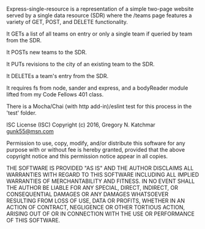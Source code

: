 Express-single-resource is a representation of a simple two-page website served by a single data resource (SDR) where the /teams page features a variety of GET, POST, and DELETE functionality.

It GETs a list of all teams on entry or only a single team if queried by team from the SDR.

It POSTs new teams to the SDR.

It PUTs revisions to the city of an existing team to the SDR.

It DELETEs a team's entry from the SDR.
	
It requires fs from node, sander and express, and a bodyReader module lifted from my Code Fellows 401 class.

There is a Mocha/Chai (with http add-in)/eslint test for this process in the 'test' folder.

ISC License (ISC)
Copyright (c) 2016, Gregory N. Katchmar <gunk55@msn.com>

Permission to use, copy, modify, and/or distribute this software for any purpose with or without fee is hereby granted, provided that the above copyright notice and this permission notice appear in all copies.

THE SOFTWARE IS PROVIDED "AS IS" AND THE AUTHOR DISCLAIMS ALL WARRANTIES WITH REGARD TO THIS SOFTWARE INCLUDING ALL IMPLIED WARRANTIES OF MERCHANTABILITY AND FITNESS. IN NO EVENT SHALL THE AUTHOR BE LIABLE FOR ANY SPECIAL, DIRECT, INDIRECT, OR CONSEQUENTIAL DAMAGES OR ANY DAMAGES WHATSOEVER RESULTING FROM LOSS OF USE, DATA OR PROFITS, WHETHER IN AN ACTION OF CONTRACT, NEGLIGENCE OR OTHER TORTIOUS ACTION, ARISING OUT OF OR IN CONNECTION WITH THE USE OR PERFORMANCE OF THIS SOFTWARE.



